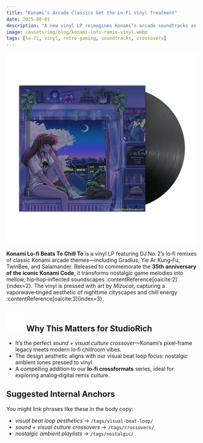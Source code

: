 ```yaml
---
title: "Konami’s Arcade Classics Get the Lo‑Fi Vinyl Treatment"
date: 2025-08-01
description: "A new vinyl LP reimagines Konami’s arcade soundtracks as lo‑fi chill remixes — nostalgia pressed to wax."
image: /assets/img/blog/konami-lofi-remix-vinyl.webp
tags: [lo‑fi, vinyl, retro‑gaming, soundtracks, crossovers]
---
```


![KONAMI Lo‑fi Beats To Chill To LP](/assets/img/blog/konami-lofi-remix-vinyl.webp)

**Konami Lo‑fi Beats To Chill To** is a vinyl LP featuring DJ No. 2’s lo‑fi remixes of classic Konami arcade themes—including Gradius, Yie Ar Kung‑Fu, TwinBee, and Salamander. Released to commemorate the **35th anniversary of the iconic Konami Code**, it transforms nostalgic game melodies into mellow, hip‑hop‑inflected soundscapes :contentReference[oaicite:2]{index=2}. The vinyl is pressed with art by _Mizucat_, capturing a vaporwave‑tinged aesthetic of nighttime cityscapes and chill energy :contentReference[oaicite:3]{index=3}.

## <img src="/assets/ui/headphones.svg" alt="Headphones icon" class="icon-sm" /> Why This Matters for StudioRich

- It’s the perfect _sound + visual culture crossover_—Konami’s pixel‑frame legacy meets modern lo‑fi chillroom vibes.
- The design aesthetic aligns with our visual beat loop focus: nostalgic ambient tones pressed to vinyl.
- A compelling addition to our **lo‑fi crossformats** series, ideal for exploring analog‑digital remix culture.

## Suggested Internal Anchors

You might link phrases like these in the body copy:

- _visual beat loop aesthetics_ → `/tags/visual-beat-loop/`
- _sound + visual culture crossovers_ → `/tags/crossovers/`
- _nostalgic ambient playlists_ → `/tags/nostalgic/`
